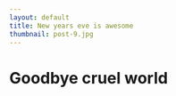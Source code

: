 ```yaml
---
layout: default
title: New years eve is awesome
thumbnail: post-9.jpg
---
```


# Goodbye cruel world
